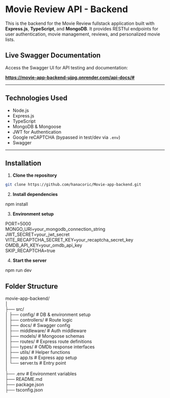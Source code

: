 # Movie Review API - Backend

This is the backend for the Movie Review fullstack application built with **Express.js**, **TypeScript**, and **MongoDB**. It provides RESTful endpoints for user authentication, movie management, reviews, and personalized movie lists.

## Live Swagger Documentation

Access the Swagger UI for API testing and documentation:

**https://movie-app-backend-ujpg.onrender.com/api-docs/#**

---

## Technologies Used

- Node.js
- Express.js
- TypeScript
- MongoDB & Mongoose
- JWT for Authentication
- Google reCAPTCHA (bypassed in test/dev via `.env`)
- Swagger

---

## Installation

1. **Clone the repository**

```bash
git clone https://github.com/hanacoric/Movie-app-backend.git

```

2. **Install dependencies**

npm install

3. **Environment setup**

PORT=5000 <br>
MONGO_URI=your_mongodb_connection_string <br>
JWT_SECRET=your_jwt_secret <br>
VITE_RECAPTCHA_SECRET_KEY=your_recaptcha_secret_key <br>
OMDB_API_KEY=your_omdb_api_key <br>
SKIP_RECAPTCHA=true <br>

4. **Start the server**

npm run dev

## Folder Structure

movie-app-backend/<br>
│<br>
├── src/<br>
│ ├── config/ # DB & environment setup<br>
│ ├── controllers/ # Route logic<br>
│ ├── docs/ # Swagger config<br>
│ ├── middleware/ # Auth middleware<br>
│ ├── models/ # Mongoose schemas<br>
│ ├── routes/ # Express route definitions <br>
│ ├── types/ # OMDb response interfaces<br>
│ ├── utils/ # Helper functions<br>
│ ├── app.ts # Express app setup<br>
│ └── server.ts # Entry point<br>
│<br>
├── .env # Environment variables<br>
├── README.md<br>
├── package.json<br>
├── tsconfig.json<br>
